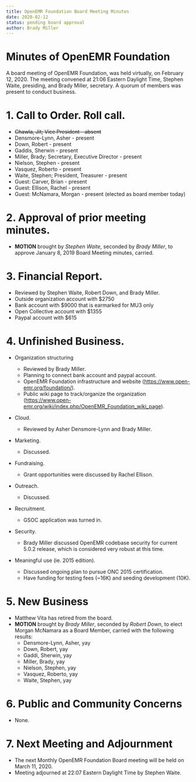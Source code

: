 ```yaml
---
title: OpenEMR Foundation Board Meeting Minutes
date: 2020-02-12
status: pending board approval
author: Brady Miller
---
```


# Minutes of OpenEMR Foundation

A board meeting of OpenEMR Foundation, was held virtually, on February 12, 2020. The meeting
convened at 21:06 Eastern Daylight Time, Stephen Waite, presiding, and Brady Miller,
secretary. A quorum of members was present to conduct business.

# 1. Call to Order. Roll call.

- ~~Chawla, Jit; Vice President - absent~~
- Densmore-Lynn, Asher - present
- Down, Robert - present
- Gaddis, Sherwin - present
- Miller, Brady; Secretary, Executive Director - present
- Nielson, Stephen - present
- Vasquez, Roberto - present
- Waite, Stephen; President, Treasurer - present
- Guest: Carver, Brian - present
- Guest: Ellison, Rachel - present
- Guest: McNamara, Morgan - present (elected as board member today)

# 2. Approval of prior meeting minutes.

- **MOTION** brought by _Stephen Waite_, seconded by _Brady Miller_, to approve January 8, 2019 Board Meeting minutes, carried.

# 3. Financial Report.

- Reviewed by Stephen Waite, Robert Down, and Brady Miller.
- Outside organization account with $2750
- Bank account with $9000 that is earmarked for MU3 only
- Open Collective account with $1355
- Paypal account with $615

# 4. Unfinished Business.

- Organization structuring
  - Reviewed by Brady Miller.
  - Planning to connect bank account and paypal account.
  - OpenEMR Foundation infrastructure and website (https://www.open-emr.org/foundation/).
  - Public wiki page to track/organize the organization (https://www.open-emr.org/wiki/index.php/OpenEMR_Foundation_wiki_page).

- Cloud.

  - Reviewed by Asher Densmore-Lynn and Brady Miller.

- Marketing.

  - Discussed.

- Fundraising.

  - Grant opportunities were discussed by Rachel Ellison.

- Outreach.

  - Discussed.

- Recruitment.

  - GSOC application was turned in.

- Security.

  - Brady Miller discussed OpenEMR codebase security for current 5.0.2 release, which is considered very robust at this time.

- Meaningful use (ie. 2015 edition).

  - Discussed ongoing plan to pursue ONC 2015 certification.
  - Have funding for testing fees (~16K) and seeding development (10K).

# 5. New Business

- Matthew Vita has retired from the board.
- **MOTION** brought by _Brady Miller_, seconded by _Robert Down_, to elect Morgan McNamara as a Board Member, carried with the following results:
  - Densmore-Lynn, Asher, yay
  - Down, Robert, yay
  - Gaddi, Sherwin, yay
  - Miller, Brady, yay
  - Nielson, Stephen, yay
  - Vasquez, Roberto, yay
  - Waite, Stephen, yay

# 6. Public and Community Concerns

- None.

# 7. Next Meeting and Adjournment

- The next Monthly OpenEMR Foundation Board meeting will be held on March 11, 2020.
- Meeting adjourned at 22:07 Eastern Daylight Time by Stephen Waite.
